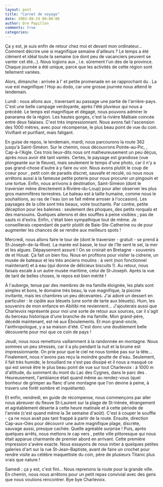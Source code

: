 ```yaml
---
layout: post
title: "Carnet de voyage"
date: 2003-08-24 00:00:00
author: Dre Papillon
comments: true
categories: 
---
```



Ça y est, je suis enfin de retour chez moi et devant mon ordinateur... 
Comment décrire une si magnifique semaine d'ailleurs ?  Le temps a été clément et idéal toute la semaine (ce dont peu de vacanciers peuvent se vanter cet été...).  Nous logions aux , i.e. sûrement l'un des de la province.  Chaque journée a été unique, parce que les activités de cette région sont tellement variées.

Alors, dimanche : arrivée à l' et petite promenade en se rapprochant du .  La vue est magnifique !  Hop au dodo, car une grosse journée nous attend le lendemain.

Lundi : nous allons aux , traversant au passage une partie de l'arrière-pays.  C'est une belle campage verdoyante, après l'été pluvieux qui nous a précédé.  Le temps est magnifique et dégagé, nous pouvons admirer le panarama de la région.  Les hautes gorges, c'est la rivière Malbaie coincée entre deux falaises.  C'est très impressionnant.  Nous avons fait l'ascension des 1000 mètres, avec pour récompense, le plus beau point de vue du coin.  Vivifiant et purifiant, mais fatigant.

En guise de repos, le lendemain, mardi, nous parcourons la route 362 jusqu'à Saint-Siméon.  Sur le chemin, nous découvrons Pointe-au-Pic, , Cap-à-l'Aigle.  Ces trois lieux-dits nous ont malheureusement un peu déçus, après nous avoir été tant vantés.  Certes, le paysage est grandiose (vue plongeante sur le fleuve), mais seulement le temps d'une photo, car il n'y a pas grand-chose d'autre à y faire ou voir.  Nous avons plutôt le coup de coeur pour , petit coin de paradis discret, sauvafe et reculé, où nous nous arrêtons aussi à la fameuse petite poterie pour nous procurer un pingouin et une tortue.  Enfin, nous arrivons à destination, Saint-Siméon (dont le traversier mène directement à Rivière-du-Loup) pour aller observer les plus gros mammifères terrestres.  Le bateau est à taille humaine, comme nous le souhaitions, au ras de l'eau (on se fait même arroser à l'occasion).  Les paysages de la côte sont très beaux, voire touchants.  Par contre, petite déception pour les baleines : seulement des phoques, des petits rorquals et des marsouins.  Quelques ailerons et des souffles à peine visibles ; pas de sauts ni d'extra.  Enfin, c'était bien sympathique tout de même.  Je conseillerais cependant de partir plutôt de Baie-Ste-Catherine ou de  pour augmenter les chances de se rendre aux meilleurs spots !

Mercredi, nous allons faire le tour de  (dont le traversier - gratuit - se prend à St-Joseph-de-la-Rive).  La marée est basse, le tour de l'île sent le sel, la mer et les algues.  Dépaysement assuré !  On se croirait en Bretagne - souvenirs de et Houat. Ça fait un bien fou.  Nous en profitons pour visiter la cidrerie, un musée de bateaux et les très anciens moulins : à vent (non fonctionnel maintenant) et à eau (qui donne de délicieux biscuits !).  Au retour, nous faisais escale à un autre musée maritime, celui de St-Joseph.  Après la vue de tant de belles choses, le repos est bien mérité !

À l'auberge, tenue par des membres de ma famille éloignée, les plats sont simples et bons, le domaine très beau, la vue magnifique, la piscine invitante, mais les chambres un peu décevantes.  J'ai adoré un dessert en particulier : le cipâte aux bleuets (une sorte de tarte aux bleuets).  Hum, les souvenirs de mon enfance en Abitibi me reviennent...  J'ajouterais aussi que Charlevoix représente pour moi une sorte de retour aux sources, car il s'agit du berceau historique d'une branche de ma famille.  Mon grand-père, décédé maintenant, est né aux Éboulements.  Et mon grand-oncle, l'anthropologue, y a sa maison d'été.  C'est donc une doublement belle découverte pour moi que ce coin de pays !

Jeudi, nous nous remettons vaillamment à la randonnée en montagne.  Nous sommes un peu stressés, car il a plu pendant la nuit et la brume est impressionnante.  On prie pour que le ciel ne nous tombe pas sur la tête...  Finalement, nous n'avons pas reçu la moindre goutte de d'eau.  Seulement, il fait très humide, le brouillard ne s'est pas dissipé et il nous a masqué ce qui est sensé être le plus beau point de vue sur tout Charlevoix : à 1000 m d'altitude, du somment du mont du Lac des Cygnes, dans le parc des .  Heureusement, l'ambiance était quand même au rendez-vous (quel bonheur de grimper au flanc d'une montagne que l'on devine à peine, à travers une forêt sombre et inquiétante).

Et enfin, vendredi, en guide de récompense, nous commençons par aller nous abreuver du fleuve St-Laurent sur la plage de St-Irénée, étrangement et agréablement déserte à cette heure matinale et à cette période de l'année (c'est quand même la 3e semaine d'août).  C'est à couper le souffle - ça ne nous avait pas tant frappé à partir de la route.  Ensuite, direction Cap-aux-Oies pour découvrir une autre magnifique plage, discrète, sauvage aussi, presque cachée.  Quelle agréable surprise !  Puis, après quelques arrêts, nous mettons le cap vers , petite ville pittoresque qui nous était apparue charmante de premier abord en arrivant.  Cette première impression s'avère exacte.  Nous essayons de nous initier à quelques petites galeries d'art sur la rue St-Jean-Baptiste, avant de faire un crochet pour rendre visite au célèbre maquettiste du coin, père de plusieurs Titanic plus vrais que nature !

Samedi : ça y est, c'est fini...  Nous reprenons la route pour la grande ville.  En chemin, nous nous arrêtons pour un petit repas convivial avec des gens que nous voulions rencontrer.  Bye bye Charlevoix.
